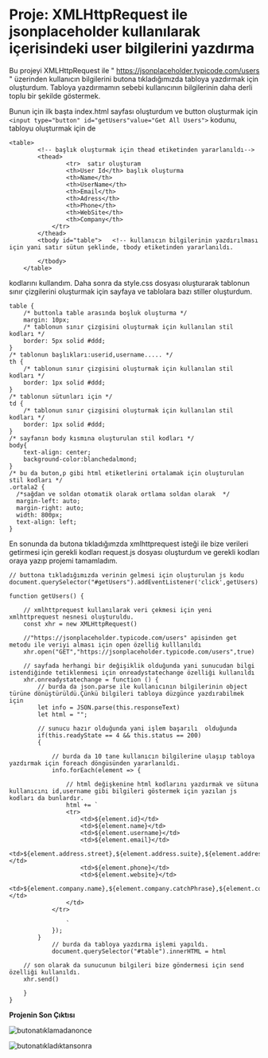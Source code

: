 # Proje: XMLHttpRequest ile jsonplaceholder kullanılarak içerisindeki user bilgilerini yazdırma

Bu projeyi XMLHttpRequest ile " https://jsonplaceholder.typicode.com/users " üzerinden kullanıcın bilgilerini butona tıkladığımızda tabloya yazdırmak için oluşturdum. Tabloya yazdırmamın sebebi kullanıcının bilgilerinin daha derli toplu bir şekilde göstermek.

Bunun için ilk başta index.html sayfası oluşturdum ve button oluşturmak için `<input type="button" id="getUsers"value="Get All Users">` kodunu, tabloyu oluşturmak için de 

```
<table>
        <!-- başlık oluşturmak için thead etiketinden yararlanıldı-->
        <thead>
                <tr>  satır oluşturam
                <th>User Id</th> başlık oluşturma 
                <th>Name</th>
                <th>UserName</th>
                <th>Email</th>
                <th>Adress</th>
                <th>Phone</th>
                <th>WebSite</th>
                <th>Company</th>
            </tr> 
        </thead>
        <tbody id="table">   <!-- kullanıcın bilgilerinin yazdırılması için yani satır sütun şeklinde, tbody etiketinden yararlanıldı.
            
        </tbody>
    </table>
```
kodlarını kullandım. Daha sonra da style.css dosyası oluşturarak tablonun sınır çizgilerini oluşturmak için sayfaya ve tablolara bazı stiller oluşturdum.

```
table {
    /* buttonla table arasında boşluk oluşturma */
    margin: 10px;
    /* tablonun sınır çizgisini oluşturmak için kullanılan stil kodları */
    border: 5px solid #ddd;
}
/* tablonun başlıkları:userid,username..... */
th {
    /* tablonun sınır çizgisini oluşturmak için kullanılan stil kodları */
    border: 1px solid #ddd;
}
/* tablonun sütunları için */
td {
    /* tablonun sınır çizgisini oluşturmak için kullanılan stil kodları */
    border: 1px solid #ddd;
}
/* sayfanın body kısmına oluşturulan stil kodları */
body{
    text-align: center;
    background-color:blanchedalmond;
}
/* bu da buton,p gibi html etiketlerini ortalamak için oluşturulan stil kodları */
.ortala2 {
  /*sağdan ve soldan otomatik olarak ortlama soldan olarak  */
  margin-left: auto;
  margin-right: auto;
  width: 800px;
  text-align: left;
}
```
En sonunda da butona tıkladığımzda xmlhttprequest isteği ile bize verileri getirmesi için gerekli kodları request.js dosyası oluşturdum ve gerekli kodları oraya yazıp projemi tamamladım.

```
// buttona tıkladığımızda verinin gelmesi için oluşturulan js kodu 
document.querySelector("#getUsers").addEventListener('click',getUsers)

function getUsers() {
    
    // xmlhttprequest kullanılarak veri çekmesi için yeni xmlhttprequest nesnesi oluşturuldu.
    const xhr = new XMLHttpRequest()
    
    //"https://jsonplaceholder.typicode.com/users" apisinden get metodu ile veriyi alması için open özelliğ kulllanıldı
    xhr.open("GET","https://jsonplaceholder.typicode.com/users",true)
    
    // sayfada herhangi bir değişiklik olduğunda yani sunucudan bilgi istendiğinde tetiklenmesi için onreadystatechange özelliği kullanıldı
    xhr.onreadystatechange = function () {
        // burda da json.parse ile kullanıcının bilgilerinin object türüne dönüştürüldü.Çünkü bilgileri tabloya düzgünce yazdırabilmek için
        let info = JSON.parse(this.responseText)
        let html = "";
        
        // sunucu hazır olduğunda yani işlem başarılı  olduğunda 
        if(this.readyState == 4 && this.status == 200)
        {
            
            // burda da 10 tane kullanıcın bilgilerine ulaşıp tabloya yazdırmak için foreach döngüsünden yararlanıldı.
            info.forEach(element => {
                
                // html değişkenine html kodlarını yazdırmak ve sütuna kullanıcını id,username gibi bilgileri göstermek için yazılan js kodları da bunlardır.
                html += `
                <tr>
                    <td>${element.id}</td>
                    <td>${element.name}</td>
                    <td>${element.username}</td>
                    <td>${element.email}</td>
                    <td>${element.address.street},${element.address.suite},${element.address.city},${element.address.geo.lat},${element.address.geo.lng}</td>
                    <td>${element.phone}</td>
                    <td>${element.website}</td>
                    <td>${element.company.name},${element.company.catchPhrase},${element.company.bs}</td>
                </td>
            </tr>

                `
            });
        }
            // burda da tabloya yazdırma işlemi yapıldı.
            document.querySelector("#table").innerHTML = html
        
    // son olarak da sunucunun bilgileri bize göndermesi için send özelliği kullanıldı.
    xhr.send()

    }
}

```
**Projenin Son Çıktısı**

![butonatıklamadanonce](https://user-images.githubusercontent.com/86554799/152661761-3c51279b-8533-4657-a2f4-3d1b8f0fd696.jpg)

![butonatıkladıktansonra](https://user-images.githubusercontent.com/86554799/152661776-c12d68b3-0c61-489c-902c-df56696d28df.jpg)


